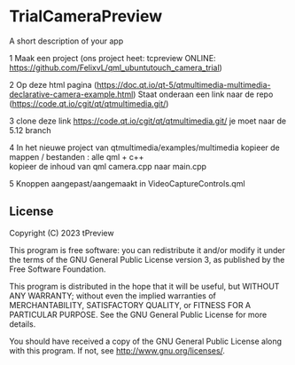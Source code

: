 # TrialCameraPreview

A short description of your app





1 Maak een project (ons project heet: tcpreview ONLINE: https://github.com/FelixvL/qml_ubuntutouch_camera_trial)

2 Op deze html pagina (https://doc.qt.io/qt-5/qtmultimedia-multimedia-declarative-camera-example.html)
Staat onderaan een link naar de repo (https://code.qt.io/cgit/qt/qtmultimedia.git/)

3 clone deze link https://code.qt.io/cgit/qt/qtmultimedia.git/
je moet naar de 5.12 branch

4 In het nieuwe project van qtmultimedia/examples/multimedia
	kopieer de mappen / bestanden : alle qml + c++	
	kopieer de inhoud van qml camera.cpp  naar   main.cpp
	
5 Knoppen aangepast/aangemaakt in VideoCaptureControls.qml



## License

Copyright (C) 2023  tPreview

This program is free software: you can redistribute it and/or modify it under the terms of the GNU General Public License version 3, as published
by the Free Software Foundation.

This program is distributed in the hope that it will be useful, but WITHOUT ANY WARRANTY; without even the implied warranties of MERCHANTABILITY, SATISFACTORY QUALITY, or FITNESS FOR A PARTICULAR PURPOSE.  See the GNU General Public License for more details.

You should have received a copy of the GNU General Public License along with this program.  If not, see <http://www.gnu.org/licenses/>.
